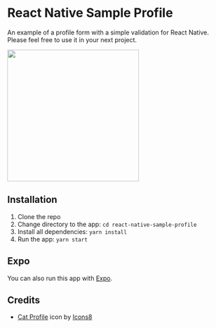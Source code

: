 # React Native Sample Profile

An example of a profile form with a simple validation for React Native. Please feel free to use it in your next project.

<img src="./screen.gif" width="300"></img>

## Installation

1. Clone the repo
2. Change directory to the app: `cd react-native-sample-profile`
3. Install all dependencies: `yarn install`
4. Run the app: `yarn start`

## Expo

You can also run this app with [Expo](https://expo.io/@vladimir_vovk/react-native-sample-profile).

## Credits

- <a target="_blank" href="https://icons8.com/icons/set/cat-profile">Cat Profile</a> icon by <a target="_blank" href="https://icons8.com">Icons8</a>
